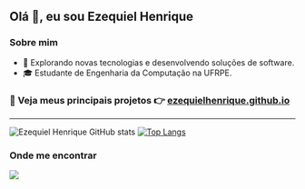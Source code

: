 ## Olá 👋, eu sou Ezequiel Henrique

### Sobre mim

- 🤔 Explorando novas tecnologias e desenvolvendo soluções de software.
- 🎓 Estudante de Engenharia da Computação na UFRPE.

### 🚀 Veja meus principais projetos 👉 [ezequielhenrique.github.io](https://ezequielhenrique.github.io/)

****
![Ezequiel Henrique GitHub stats](https://github-readme-stats.vercel.app/api?username=ezequielhenrique&show_icons=true&theme=shadow_blue)
[![Top Langs](https://github-readme-stats.vercel.app/api/top-langs/?username=ezequielhenrique&layout=donut&theme=shadow_blue)](https://github.com/ezequielhenrique/github-readme-stats)

### Onde me encontrar
<div> 
  <a href="https://www.linkedin.com/in/ezequielhenrique/" target="_blank"><img src="https://img.shields.io/badge/-LinkedIn-%230077B5?style=for-the-badge&logo=linkedin&logoColor=white" target="_blank"></a> 
</div>
